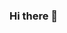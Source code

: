 ### Hi there 👋

<!--
**Vaibhavpatil4744/Vaibhavpatil4744** is a ✨ _special_ ✨ repository because its `README.md` (this file) appears on your GitHub profile.

Here are some ideas to get you started:

- 🔭 I’m currently working on Devops
- 🌱 I’m currently learning CI_CD
- 👯 I’m looking to collaborate on Github
- 🤔 I’m looking for help with Github
- 💬 Ask me about Devops
- 📫 How to reach me: https://www.linkedin.com/in/patil-vai/
- 😄 Pronouns: Vaibhav
- ⚡ Fun fact: ...
-->
